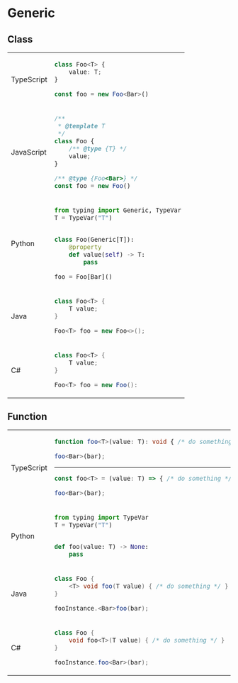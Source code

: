 # Generic
## Class
<table><tbody>
<tr><td valign="middle">TypeScript</td><td>

```ts
class Foo<T> {
    value: T;
}

const foo = new Foo<Bar>()
```
</td></tr>

<tr><td valign="middle">JavaScript</td><td>

```js
/**
 * @template T
 */
class Foo {
    /** @type {T} */
    value;
}

/** @type {Foo<Bar>} */
const foo = new Foo()
```
</td></tr>

<tr><td valign="middle">Python</td><td>

```python
from typing import Generic, TypeVar
T = TypeVar("T")


class Foo(Generic[T]):
    @property
    def value(self) -> T:
        pass

foo = Foo[Bar]()
```
</td></tr>

<tr><td valign="middle">Java</td><td>

```java
class Foo<T> {
    T value;
}

Foo<T> foo = new Foo<>();
```
</td></tr>
<tr><td valign="middle">C#</td><td>

```c#
class Foo<T> {
    T value;
}

Foo<T> foo = new Foo():
```
</td></tr>
</tbody></table>


## Function
<table><tbody>
<tr><td valign="middle">TypeScript</td><td>

```ts
function foo<T>(value: T): void { /* do something */ }

foo<Bar>(bar);
```
---
```ts
const foo<T> = (value: T) => { /* do something */ }

foo<Bar>(bar);
```
</td></tr>

<tr><td valign="middle">Python</td><td>

```python
from typing import TypeVar
T = TypeVar("T")


def foo(value: T) -> None:
    pass
```
</td></tr>

<tr><td valign="middle">Java</td><td>

```java
class Foo {
    <T> void foo(T value) { /* do something */ }
}

fooInstance.<Bar>foo(bar);
```
</td></tr>
<tr><td valign="middle">C#</td><td>

```c#
class Foo {
    void foo<T>(T value) { /* do something */ }
}

fooInstance.foo<Bar>(bar);
```
</td></tr>
</tbody></table>
